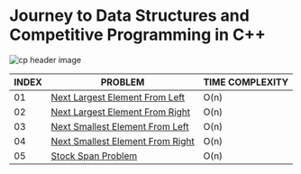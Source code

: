 # Journey to Data Structures and Competitive Programming in C++

![cp header image](https://github.com/kapeed07/image-store/blob/master/img/cp/header.png)

|INDEX| PROBLEM | TIME COMPLEXITY |
|------| ------ | ------ |
|01| [Next Largest Element From Left](https://github.com/kapeed07/cp/blob/master/src/practice/stack/Next%20Largest%20Element%20From%20Left/nextLargestElementFromLeft.cpp) | O(n) |
|02|[Next Largest Element From Right](https://github.com/kapeed07/cp/blob/master/src/practice/stack/Next%20Largest%20Element%20From%20Right/nextLargestElementFromRight.cpp)|O(n)|
|03|[Next Smallest Element From Left](https://github.com/kapeed07/cp/blob/master/src/practice/stack/Next%20Smallest%20Element%20From%20Left/nextSmallestElementFromLeft.cpp)|O(n)|
|04|[Next Smallest Element From Right](https://github.com/kapeed07/cp/blob/master/src/practice/stack/Next%20Smallest%20Element%20From%20Right/nextSmallestElementFromRight.cpp)|O(n)|
|05|[Stock Span Problem](https://github.com/kapeed07/cp/blob/master/src/practice/stack/Stock%20Span%20Problem/stockSpanProblem.cpp)|O(n)|
